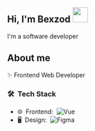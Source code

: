 ## Hi, I'm Bexzod <img src="https://media1.giphy.com/media/v1.Y2lkPTc5MGI3NjExeXN5eWhjcWo2Y3o4dnl4NXc2bTlieWkweDBxMTVpN2N5ZzJyYnBwbyZlcD12MV9pbnRlcm5hbF9naWZfYnlfaWQmY3Q9cw/SwZBtqe4yvEWP7q07X/giphy.webp" width="35px"/>


I'm a software developer

## About me
✨ Frontend Web Developer

<h3> 🛠 &nbsp;Tech Stack</h3>

- 🌐 &nbsp;Frontend:&nbsp;
  ![Vue](https://img.shields.io/badge/-Vue-0A1A2F?style=flat&logo=vue)
- 🖥 &nbsp;Design:&nbsp;
  ![Figma](https://img.shields.io/badge/-Figma-0A1A2F?style=flat&logo=figma)
